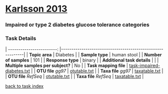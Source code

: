 # [Karlsson 2013]( ../docs/karlsson.html )
### Impaired or type 2 diabetes glucose tolerance categories

### Task Details
| ------------------------: |-----------------------------------------------------------|
| **Topic area**                | Diabetes                                                |
| **Sample type**               | human stool                                         |
| **Number of samples**         | 101                                         |
| **Response type**             | binary                                           |
| **Additional task details**              |                                   |
| **Multiple samples per subject?**     | No |
| **Task mapping file**         | [task-impaired-diabetes.txt](../datasets/karlsson/task-impaired-diabetes.txt)                                 |
| **OTU file** *gg97*           | [otutable.txt](.NA)                             |
| **Taxa file** *gg97*          | [taxatable.txt](.NA)                          |
| **OTU file** *RefSeq*         | [otutable.txt](../datasets/karlsson/otutable.txt)                    |
| **Taxa file** *RefSeq*        | [taxatable.txt](../datasets/karlsson/taxatable.txt)                  |


[back to task index](../README.md)